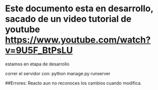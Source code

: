 # Este documento esta en desarrollo, sacado de un video tutorial de youtube https://www.youtube.com/watch?v=9U5F_BtPsLU
estamos en etapa de desarrollo

correr el servidor con:
python manage.py runserver

##Errores:
Reacto aun no reconoces los cambios cuando modifica.
